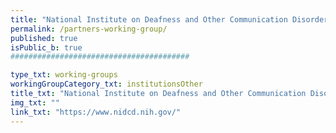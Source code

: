 ```yaml
---
title: "National Institute on Deafness and Other Communication Disorders (NIDCD)"
permalink: /partners-working-group/
published: true
isPublic_b: true
########################################

type_txt: working-groups
workingGroupCategory_txt: institutionsOther
title_txt: "National Institute on Deafness and Other Communication Disorders (NIDCD)"
img_txt: ""
link_txt: "https://www.nidcd.nih.gov/"
---
```

